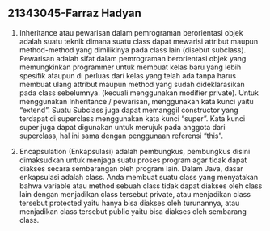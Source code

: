 ## 21343045-Farraz Hadyan
1. Inheritance
atau pewarisan dalam pemrograman berorientasi objek  adalah suatu teknik dimana suatu class dapat mewarisi  attribut maupun method-method yang dimilikinya pada class lain (disebut subclass).
Pewarisan adalah sifat dalam pemrograman berorientasi objek yang memungkinkan programmer untuk membuat kelas baru yang lebih spesifik ataupun di perluas dari kelas yang telah ada tanpa harus membuat ulang attribut maupun method yang sudah dideklarasikan pada class sebelumnya. (kecuali menggunakan modifier private).
Untuk menggunakan Inheritance / pewarisan, menggunakan kata kunci yaitu “extend”.
Suatu Subclass juga dapat memanggil constructor yang terdapat di superclass menggunakan kata kunci “super”. Kata kunci super juga dapat digunakan untuk merujuk pada anggota dari superclass, hal ini sama dengan penggunaan  referensi “this”.

2. Encapsulation
(Enkapsulasi) adalah pembungkus, pembungkus disini dimaksudkan untuk menjaga suatu proses program agar tidak dapat diakses secara sembarangan oleh program lain. Dalam Java, dasar enkapsulasi adalah class. Anda membuat suatu class  yang menyatakan bahwa variable atau method sebuah class  tidak dapat diakses oleh class lain dengan menjadikan class tersebut private, atau menjadikan class  tersebut protected yaitu hanya bisa diakses oleh turunannya, atau menjadikan class tersebut public yaitu bisa diakses oleh sembarang class.
